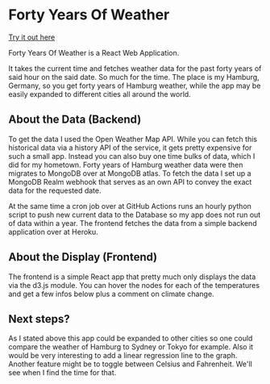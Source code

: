 # Forty Years Of Weather

[Try it out here](https://fortyyearsofweather.netlify.app/)

Forty Years Of Weather is a React Web Application. 

It takes the current time and fetches weather data for the past forty years of said hour on the said date. So much for the time. The place is my Hamburg, Germany, so you get forty years of Hamburg weather, while the app may be easily expanded to different cities all around the world.

## About the Data (Backend)

To get the data I used the Open Weather Map API. While you can fetch this historical data via a history API of the service, it gets pretty expensive for such a small app. Instead you can also buy one time bulks of data, which I did for my hometown. Forty years of Hamburg weather data were then migrates to MongoDB over at MongoDB atlas. To fetch the data I set up a MongoDB Realm webhook that serves as an own API to convey the exact data for the requested date.

At the same time a cron job over at GitHub Actions runs an hourly python script to push new current data to the Database so my app does not run out of data within a year. The frontend fetches the data from a simple backend application over at Heroku.

## About the Display (Frontend)

The frontend is a simple React app that pretty much only displays the data via the d3.js module. You can hover the nodes for each of the temperatures and get a few infos below plus a comment on climate change.

## Next steps?

As I stated above this app could be expanded to other cities so one could compare the weather of Hamburg to Sydney or Tokyo for example. Also it would be very interesting to add a linear regression line to the graph. Another feature might be to toggle between Celsius and Fahrenheit. We'll see when I find the time for that.
